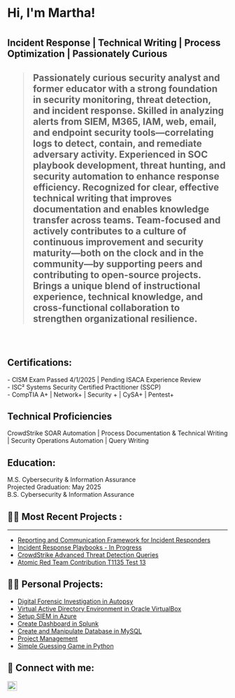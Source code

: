 <h1>Hi, I'm Martha!<h1/>
<H2>Incident Response | Technical Writing | Process Optimization | Passionately Curious<H2/>
<blockquote>Passionately curious security analyst and former educator with a strong foundation in security monitoring, threat detection, and incident response. Skilled in analyzing alerts from SIEM, M365, IAM, web, email, and endpoint security tools—correlating logs to detect, contain, and remediate adversary activity. Experienced in SOC playbook development, threat hunting, and security automation to enhance response efficiency. Recognized for clear, effective technical writing that improves documentation and enables knowledge transfer across teams. Team-focused and actively contributes to a culture of continuous improvement and security maturity—both on the clock and in the community—by supporting peers and contributing to open-source projects. Brings a unique blend of instructional experience, technical knowledge, and cross-functional collaboration to strengthen organizational resilience.</blockquote>
<br/>
<h2>Certifications:</h2>
- CISM Exam Passed 4/1/2025 | Pending ISACA Experience Review<br/>
- ISC² Systems Security Certified Practitioner (SSCP)<br/>
- CompTIA A+ | Network+ | Security + | CySA+ | Pentest+<br/>


<h2>Technical Proficiencies</h2>
CrowdStrike SOAR Automation | Process Documentation & Technical Writing | Security Operations Automation | Query Writing
</b>
<h2> Education:</h2>
M.S. Cybersecurity & Information Assurance
<br/>Projected Graduation: May 2025
<br/>
B.S. Cybersecurity & Information Assurance
<br/>
<h2>👨‍💻 Most Recent Projects :</h2>

---

- [Reporting and Communication Framework for Incident Responders](https://github.com/marthajsosa/Reporting-and-Communication/blob/main/README.md)
- [Incident Response Playbooks - In Progress](https://github.com/marthajsosa/Incident-Response-Playbooks/tree/main)
- [CrowdStrike Advanced Threat Detection Queries](https://github.com/marthajsosa/marthajsosa/blob/main/CrowdStrike/Queries/Advanced%20Threat%20Detection.md)
- [Atomic Red Team Contribution T1135 Test 13](https://github.com/marthajsosa/atomic-red-team/blob/master/atomics/T1135/T1135.md)

<h2>👨‍💻 Personal Projects:</h2>

- [Digital Forensic Investigation in Autopsy](https://github.com/marthajsosa/AutopsyDigitalForensics)
- [Virtual Active Directory Environment in Oracle VirtualBox](https://github.com/urmomtookurscreentime/ActiveDirectoryLab)
- [Setup SIEM in Azure](https://github.com/urmomtookurscreentime/SetupSIEMinAzure)
- [Create Dashboard in Splunk](https://github.com/marthajsosa/SplunkSIEM)
- [Create and Manipulate Database in MySQL](https://github.com/marthajsosa/Create-and-Manipulate-Database)
- [Project Management](https://github.com/marthajsosa/projectmanagment)
- [Simple Guessing Game in Python](https://replit.com/@CobbieJohn/EnchantingStickyStatistic)

<h2> 🤳 Connect with me:</h2>

[<img align="left" alt="MarthaSosa | LinkedIn" width="22px" src="https://cdn.jsdelivr.net/npm/simple-icons@v3/icons/linkedin.svg" />][linkedin]
</b>
</b>

[linkedin]: [https://www.linkedin.com/in/martha-vasquez-sosa-b0b28510b/](https://www.linkedin.com/in/martha-vasquez-sosa/)

<!--

